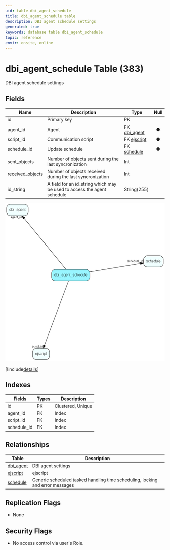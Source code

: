 ```yaml
---
uid: table-dbi_agent_schedule
title: dbi_agent_schedule table
description: DBI agent schedule settings
generated: true
keywords: database table dbi_agent_schedule
topic: reference
envir: onsite, online
---
```


# dbi\_agent\_schedule Table (383)

DBI agent schedule settings

## Fields

| Name | Description | Type | Null |
|------|-------------|------|:----:|
|id|Primary key|PK| |
|agent\_id|Agent|FK [dbi_agent](dbi-agent.md)|&#x25CF;|
|script\_id|Communication script|FK [ejscript](ejscript.md)|&#x25CF;|
|schedule\_id|Update schedule|FK [schedule](schedule.md)|&#x25CF;|
|sent\_objects|Number of objects sent during the last syncronization|Int| |
|received\_objects|Number of objects received during the last syncronization|Int| |
|id\_string|A field for an id_string which may be used to access the agent schedule|String(255)| |


![dbi_agent_schedule table relationship diagram](./media/dbi_agent_schedule.png)

[!include[details](./includes/dbi-agent-schedule.md)]

## Indexes

| Fields | Types | Description |
|--------|-------|-------------|
|id |PK |Clustered, Unique |
|agent\_id |FK |Index |
|script\_id |FK |Index |
|schedule\_id |FK |Index |

## Relationships

| Table|  Description |
|------|-------------|
|[dbi\_agent](dbi-agent.md)  |DBI agent settings |
|[ejscript](ejscript.md)  |ejscript |
|[schedule](schedule.md)  |Generic scheduled tasked handling time scheduling, locking and error messages |


## Replication Flags

* None

## Security Flags

* No access control via user's Role.

